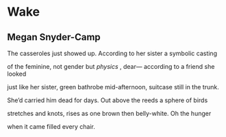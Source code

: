 # Wake
## Megan Snyder-Camp
The casseroles just showed up.
According to her sister a symbolic casting

of the feminine, not gender but _physics_ , dear—
according to a friend she looked

just like her sister, green bathrobe mid-afternoon,
suitcase still in the trunk.

She’d carried him dead for days.
Out above the reeds a sphere of birds

stretches and knots, rises as one
brown then belly-white. Oh the hunger

when it came filled every chair.